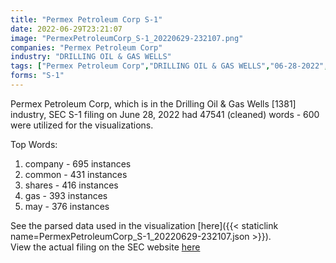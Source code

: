 ```yaml
---
title: "Permex Petroleum Corp S-1"
date: 2022-06-29T23:21:07
image: "PermexPetroleumCorp_S-1_20220629-232107.png"
companies: "Permex Petroleum Corp"
industry: "DRILLING OIL & GAS WELLS"
tags: ["Permex Petroleum Corp","DRILLING OIL & GAS WELLS","06-28-2022","S-1"]
forms: "S-1"
---
```

Permex Petroleum Corp, which is in the Drilling Oil & Gas Wells [1381] industry, SEC S-1 filing on June 28, 2022 had 47541 (cleaned) words - 600 were utilized for the visualizations.

Top Words:
1. company - 695 instances
2. common - 431 instances
3. shares - 416 instances
4. gas - 393 instances
5. may - 376 instances


See the parsed data used in the visualization [here]({{< staticlink name=PermexPetroleumCorp_S-1_20220629-232107.json >}}).  
View the actual filing on the SEC website [here](https://www.sec.gov/Archives/edgar/data/1922639/0001493152-22-017999.txt)